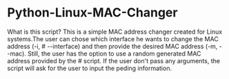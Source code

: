# Python-Linux-MAC-Changer

What is this script?
This is a simple MAC address changer created for Linux systems.The user can chose which interface he wants to change the MAC address (-i, # --interface) and then provide the desired MAC address (-m, --mac). Still, the user has the option to use a random generated MAC address provided by the # script. If the user don't pass any arguments, the script will ask for the user to input the peding information.

